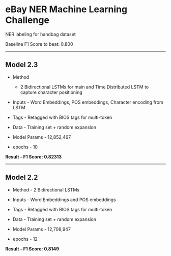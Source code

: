 # eBay NER Machine Learning Challenge

NER labeling for handbag dataset

Baseline F1 Score to beat: 0.800

---

## Model 2.3
* Method 
  * 2 Bidirectional LSTMs for main and Time Distributed LSTM to capture character positioning       
* Inputs - Word Embeddings, POS embeddings, Character encoding from LSTM
* Tags - Retagged with BIOS tags for multi-token
* Data - Training set + random expansion


* Model Params - 12,852,467
* epochs - 10

<b>Result - F1 Score: 0.82313</b>

---

## Model 2.2
* Method - 2 Bidirectional LSTMs
* Inputs - Word Embeddings and POS embeddings
* Tags - Retagged with BIOS tags for multi-token
* Data - Training set + random expansion


* Model Params - 12,708,947
* epochs - 12

<b>Result - F1 Score: 0.8149</b>

